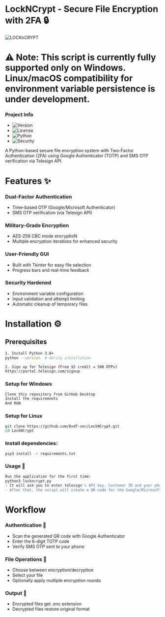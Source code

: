 # LockNCrypt - Secure File Encryption with 2FA 🔒
![LOCKnCRYPT](https://github.com/user-attachments/assets/8796c8c8-6a26-4865-ace5-76855782d3ce)

# ⚠️ Note: This script is currently fully supported only on Windows. Linux/macOS compatibility for environment variable persistence is under development.

### Project Info

- ![Version](https://img.shields.io/badge/Version-1.0-blue)  
- ![License](https://img.shields.io/badge/License-MIT-green)  
- ![Python](https://img.shields.io/badge/Python-3.8+-red)  
- ![Security](https://img.shields.io/badge/Security-AES--256--CBC-orange)

A Python-based secure file encryption system with Two-Factor Authentication (2FA) using Google Authenticator (TOTP) and SMS OTP verification via Telesign API.

# Features ✨
### Dual-Factor Authentication
- Time-based OTP (Google/Microsoft Authenticator)
- SMS OTP verification (via Telesign API)

### Military-Grade Encryption
- AES-256 CBC mode encryptioN
- Multiple encryption iterations for enhanced security

### User-Friendly GUI
- Built with Tkinter for easy file selection
- Progress bars and real-time feedback

### Security Hardened
- Environment variable configuration
- Input validation and attempt limiting
- Automatic cleanup of temporary files

# Installation ⚙️
## Prerequisites
```bash
1. Install Python 3.8+  
python --version  # Verify installation  

2. Sign up for Telesign (Free $5 credit = 500 OTPs)  
https://portal.telesign.com/signup  
```

### Setup for Windows
```bash
Clone this repository from GitHub Desktop
Install the requiremnets
And RUN
```

### Setup for Linux
```bash
git clone https://github.com/0xdf-sec/LockNCrypt.git
cd LockNCrypt
```

### Install dependencies:
```bash
pip3 install -r requirements.txt
```
### Usage 🚀
```bash
Run the application for the first time:
python3 lockncrypt.py
- It will ask you to enter telesign's API key. Customer ID and your phone number.
- After that, the script will create a QR code for the Google/Microsoft authenticator.
```

# Workflow
### Authentication 🔐
- Scan the generated QR code with Google Authenticator
- Enter the 6-digit TOTP code
- Verify SMS OTP sent to your phone

### File Operations 📂
- Choose between encryption/decryption
- Select your file
- Optionally apply multiple encryption rounds

### Output 🩻
- Encrypted files get .enc extension
- Decrypted files restore original format


